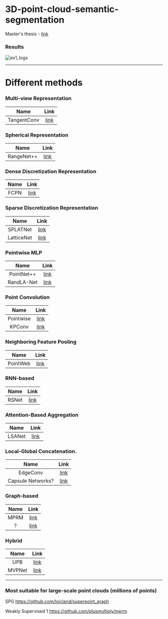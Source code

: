 # 3D-point-cloud-semantic-segmentation

Master's thesis  - [link](https://lutpub.lut.fi/handle/10024/165027)

### Results
![ex1_logs](https://user-images.githubusercontent.com/52529117/214327482-783264ff-6365-49b6-af7c-252d297a214f.png)


--------------
# Different methods

### Multi-view Representation

| Name | Link |
|:---------:|:---------:|
| TangentConv | [link](https://github.com/tatarchm/tangent_conv) |



### Spherical Representation

| Name | Link |
|:---------:|:---------:|
| RangeNet++ | [link](https://github.com/PRBonn/rangenet_lib) |



### Dense Discretization Representation

| Name | Link |
|:---------:|:---------:|
| FCPN | [link](https://github.com/drethage/fully-convolutional-point-network) |




### Sparse Discretization Representation

| Name | Link |
|:---------:|:---------:|
| SPLATNet | [link](https://github.com/NVlabs/splatnet) |
| LatticeNet | [link](https://github.com/AIS-Bonn/lattice_net) |



### Pointwise MLP

| Name | Link |
|:---------:|:---------:|
| PointNet++  | [link](https://github.com/charlesq34/pointnet2) |
| RandLA-Net  | [link](https://github.com/QingyongHu/RandLA-Net) |




### Point Convolution

| Name | Link |
|:---------:|:---------:|
| Pointwise | [link](https://github.com/hkust-vgd/pointwise) |
| KPConv | [link](https://github.com/HuguesTHOMAS/KPConv) |


### Neighboring Feature Pooling
| Name | Link |
|:---------:|:---------:|
| PointWeb  | [link](https://github.com/hszhao/PointWeb) |


### RNN-based

| Name | Link |
|:---------:|:---------:|
| RSNet | [link](https://github.com/qianguih/RSNet) |


### Attention-Based Aggregation
| Name | Link |
|:---------:|:---------:|
| LSANet | [link](https://github.com/LinZhuoChen/LSANet) |


### Local-Global Concatenation.
| Name | Link |
|:---------:|:---------:|
| EdgeConv | [link](https://github.com/WangYueFt/dgcnn) |
| Capsule Networks? | [link](https://github.com/yongheng1991/3D-point-capsule-networks) |


### Graph-based 

| Name | Link |
|:---------:|:---------:|
| MPRM | [link](https://github.com/plusmultiply/mprm) |
| ? | [link](https://github.com/alex-xun-xu/WeakSupPointCloudSeg) |


### Hybrid 

| Name | Link |
|:---------:|:---------:|
| UPB | [link](https://github.com/ken012git/joint_point_based) |
| MVPNet | [link](https://github.com/maxjaritz/mvpnet) |


-----------------------------------------------------

### Most suitable for large-scale point clouds (millions of points)
SPG https://github.com/loicland/superpoint_graph

Weakly Supervised 1 https://github.com/plusmultiply/mprm

